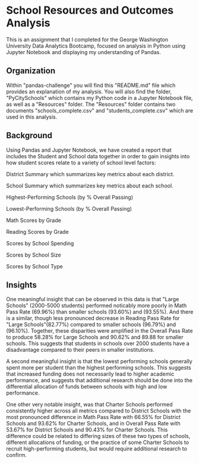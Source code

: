 # School Resources and Outcomes Analysis

This is an assignment that I completed for the George Washington University Data Analytics Bootcamp, focused on analysis in Python using Jupyter Notebook and displaying my understanding of Pandas.


## Organization

Within "pandas-challenge" you will find this "README.md" file which provides an explanation of my analysis. You will also find the
folder, "PyCitySchools" which contains my Python code in a Jupyter Notebook file, as well as a "Resources" folder. The "Resources"
folder contains two documents "schools_complete.csv" and "students_complete.csv" which are used in this analysis.


## Background

Using Pandas and Jupyter Notebook, we have created a report that includes the Student and School data together in order to 
gain insights into how student scores relate to a variety of school level factors:

District Summary which summarizes key metrics about each district.

School Summary which summarizes key metrics about each school.

Highest-Performing Schools (by % Overall Passing)

Lowest-Performing Schools (by % Overall Passing)

Math Scores by Grade

Reading Scores by Grade

Scores by School Spending

Scores by School Size

Scores by School Type


## Insights

One meaningful insight that can be observed in this data is that "Large Schools" (2000-5000 students) performed noticably more
poorly in Math Pass Rate (69.96%) than smaller schools (93.60%) and (93.55%). And there is a similar, though less pronounced
decrease in Reading Pass Rate for "Large Schools"(82.77%) compared to smaller schools (96.79%) and (96.10%). Together, these
disparities were amplified in the Overall Pass Rate to produce 58.28% for Large Schools and 90.62% and 89.88 for smaller schools.
This suggests that students in schools over 2000 students have a disadvantage compared to their peers in smaller institutions.

A second meaningful insight is that the lowest performing schools generally spent more per student than the highest performing
schools. This suggests that increased funding does not necessarily lead to higher academic performance, and suggests that
additional research should be done into the differential allocation of funds between schools with high and low performance.

One other very notable insight, was that Charter Schools performed consistently higher across all metrics compared to District
Schools with the most pronounced difference in Math Pass Rate with 66.55% for District Schools and 93.62% for Charter Schools,
and in Overall Pass Rate with 53.67% for District Schools and 90.43% for Charter Schools. This difference could be related to
differing sizes of these two types of schools, different allocations of funding, or the practice of some Charter Schools to 
recruit high-performing students, but would require additional research to confirm.

